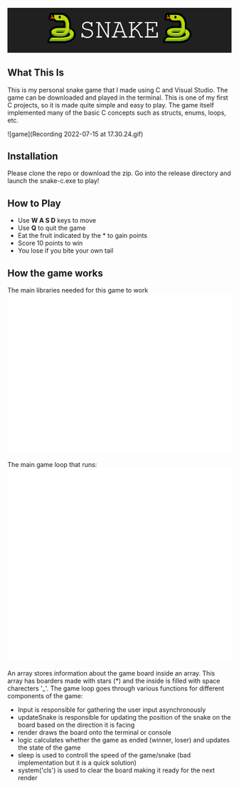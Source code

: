![SNAKE BANNER](SNAKE.png)

## What This Is
This is my personal snake game that I made using C and Visual Studio. The game can be downloaded and played in the terminal. This is one of my first C projects, so it is made quite simple and easy to play. The game itself implemented many of the basic C concepts such as structs, enums, loops, etc.

![game](Recording 2022-07-15 at 17.30.24.gif)

## Installation
Please clone the repo or download the zip. Go into the release directory and launch the snake-c.exe to play!

## How to Play
- Use **W A S D** keys to move
- Use **Q** to quit the game
- Eat the fruit indicated by the * to gain points
- Score 10 points to win
- You lose if you bite your own tail

## How the game works
The main libraries needed for this game to work
![Includes](includes.svg)

The main game loop that runs:
![Game Loop](carbon.svg)

An array stores information about the game board inside an array. This array has boarders made with stars (*) and the inside is filled with space charecters '_'. The game loop goes through various functions for different components of the game:
- Input is responsible for gathering the user input asynchronously
- updateSnake is responsible for updating the position of the snake on the board based on the direction it is facing
- render draws the board onto the terminal or console
- logic calculates whether the game as ended (winner, loser) and updates the state of the game
- sleep is used to controll the speed of the game/snake (bad implementation but it is a quick solution)
- system('cls') is used to clear the board making it ready for the next render
